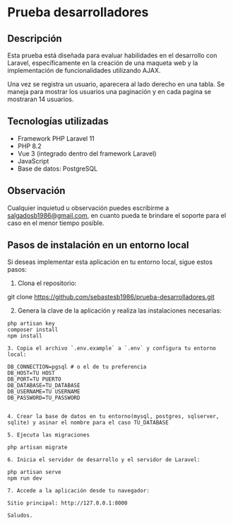 # Prueba desarrolladores

## Descripción

Esta prueba está diseñada para evaluar habilidades en el desarrollo con Laravel, específicamente en la creación de una maqueta web y la implementación de funcionalidades utilizando AJAX.

Una vez se registra un usuario, aparecera al lado derecho en una tabla. Se maneja para mostrar los usuarios una paginación y en cada pagina se mostraran 14 usuarios.

## Tecnologías utilizadas

- Framework PHP Laravel 11
- PHP 8.2
- Vue 3 (integrado dentro del framework Laravel)
- JavaScript
- Base de datos: PostgreSQL

## Observación

Cualquier inquietud u observación puedes escribirme a salgadosb1986@gmail.com, en cuanto pueda te brindare el soporte para el caso en el menor tiempo posible.

## Pasos de instalación en un entorno local

Si deseas implementar esta aplicación en tu entorno local, sigue estos pasos:

1. Clona el repositorio:

git clone https://github.com/sebastesb1986/prueba-desarrolladores.git


2. Genera la clave de la aplicación y realiza las instalaciones necesarias:

```plaintext
php artisan key
composer install
npm install

3. Copia el archivo `.env.example` a `.env` y configura tu entorno local:

DB_CONNECTION=pgsql # o el de tu preferencia
DB_HOST=TU HOST
DB_PORT=TU PUERTO
DB_DATABASE=TU_DATABASE
DB_USERNAME=TU USERNAME
DB_PASSWORD=TU_PASSWORD


4. Crear la base de datos en tu entorno(mysql, postgres, sqlserver, sqlite) y asinar el nombre para el caso TU_DATABASE

5. Ejecuta las migraciones

php artisan migrate

6. Inicia el servidor de desarrollo y el servidor de Laravel:

php artisan serve
npm run dev

7. Accede a la aplicación desde tu navegador:

Sitio principal: http://127.0.0.1:8000

Saludos.
